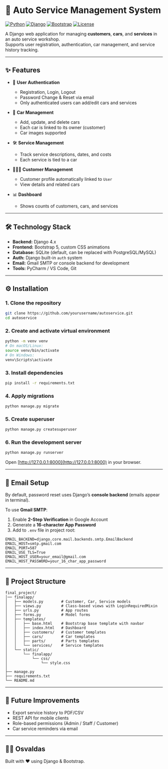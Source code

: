 # 🚗 Auto Service Management System

[![Python](https://img.shields.io/badge/Python-3.10+-blue.svg)](https://www.python.org/)
[![Django](https://img.shields.io/badge/Django-4.x-green.svg)](https://www.djangoproject.com/)
[![Bootstrap](https://img.shields.io/badge/Bootstrap-5.x-purple.svg)](https://getbootstrap.com/)
[![License](https://img.shields.io/badge/License-MIT-orange.svg)](LICENSE)

A Django web application for managing **customers**, **cars**, and **services** in an auto service workshop.  
Supports user registration, authentication, car management, and service history tracking.

---

## ✨ Features

- 👤 **User Authentication**
  - Registration, Login, Logout
  - Password Change & Reset via email
  - Only authenticated users can add/edit cars and services

- 🚗 **Car Management**
  - Add, update, and delete cars
  - Each car is linked to its owner (customer)
  - Car images supported

- 🛠 **Service Management**
  - Track service descriptions, dates, and costs
  - Each service is tied to a car

- 👨‍👩‍👦 **Customer Management**
  - Customer profile automatically linked to `User`
  - View details and related cars

- 📊 **Dashboard**
  - Shows counts of customers, cars, and services

---

## 🛠 Technology Stack

- **Backend:** Django 4.x  
- **Frontend:** Bootstrap 5, custom CSS animations  
- **Database:** SQLite (default, can be replaced with PostgreSQL/MySQL)  
- **Auth:** Django built-in `auth` system  
- **Email:** Gmail SMTP or console backend for development  
- **Tools:** PyCharm / VS Code, Git

---

## ⚙️ Installation

### 1. Clone the repository
```bash
git clone https://github.com/yourusername/autoservice.git
cd autoservice
```

### 2. Create and activate virtual environment
```bash
python -m venv venv
# On macOS/Linux:
source venv/bin/activate
# On Windows:
venv\Scripts\activate
```

### 3. Install dependencies
```bash
pip install -r requirements.txt
```

### 4. Apply migrations
```bash
python manage.py migrate
```

### 5. Create superuser
```bash
python manage.py createsuperuser
```

### 6. Run the development server
```bash
python manage.py runserver
```

Open [http://127.0.0.1:8000](http://127.0.0.1:8000) in your browser.

---

## 📧 Email Setup

By default, password reset uses Django’s **console backend** (emails appear in terminal).

To use **Gmail SMTP**:

1. Enable **2-Step Verification** in Google Account  
2. Generate a **16-character App Password**  
3. Add to `.env` file in project root:

```env
EMAIL_BACKEND=django.core.mail.backends.smtp.EmailBackend
EMAIL_HOST=smtp.gmail.com
EMAIL_PORT=587
EMAIL_USE_TLS=True
EMAIL_HOST_USER=your_email@gmail.com
EMAIL_HOST_PASSWORD=your_16_char_app_password
```

---

## 📂 Project Structure

```
final_project/
│── finalapp/
│   ├── models.py        # Customer, Car, Service models
│   ├── views.py         # Class-based views with LoginRequiredMixin
│   ├── urls.py          # App routes
│   ├── forms.py         # Model forms
│   ├── templates/
│   │   ├── base.html    # Bootstrap base template with navbar
│   │   ├── index.html   # Dashboard
│   │   ├── customers/   # Customer templates
│   │   ├── cars/        # Car templates
│   │   ├── parts/       # Parts templates
│   │   └── services/    # Service templates
│   └── static/
│       └── finalapp/
│           └── css/
│               └── style.css
│
├── manage.py
├── requirements.txt
└── README.md
```

---

## 🚀 Future Improvements

- Export service history to PDF/CSV  
- REST API for mobile clients  
- Role-based permissions (Admin / Staff / Customer)  
- Car service reminders via email

---

## 👨‍💻 Osvaldas

Built with ❤️ using Django & Bootstrap.
